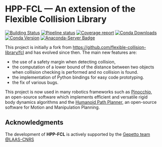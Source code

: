 HPP-FCL — An extension of the Flexible Collision Library
=======

[![Building Status](https://travis-ci.org/humanoid-path-planner/hpp-fcl.svg?branch=master)](https://travis-ci.org/humanoid-path-planner/hpp-fcl)
[![Pipeline status](https://gepgitlab.laas.fr/humanoid-path-planner/hpp-fcl/badges/master/pipeline.svg)](https://gepgitlab.laas.fr/humanoid-path-planner/hpp-fcl/commits/master)
[![Coverage report](https://gepgitlab.laas.fr/humanoid-path-planner/hpp-fcl/badges/master/coverage.svg?job=doc-coverage)](http://projects.laas.fr/gepetto/doc/humanoid-path-planner/hpp-fcl/master/coverage/)
<a href="https://anaconda.org/conda-forge/hpp-fcl"><img src="https://img.shields.io/conda/dn/conda-forge/hpp-fcl.svg" alt="Conda Downloads"/></a>
<a href="https://anaconda.org/conda-forge/hpp-fcl"><img src="https://img.shields.io/conda/vn/conda-forge/hpp-fcl.svg" alt="Conda Version"/></a>
<a href="https://conda.anaconda.org/conda-forge"><img src="https://anaconda.org/conda-forge/hpp-fcl/badges/installer/conda.svg" alt="Anaconda-Server Badge"/></a>

This project is initially a fork from https://github.com/flexible-collision-library/fcl and has evolved since then.
The main new features are:
- the use of a safety margin when detecting collision,
- the computation of a lower bound of the distance between two objects when collision checking is performed and no collision is found.
- the implementation of Python bindings for easy code prototyping.
- the fix of various bugs.

This project is now used in many robotics frameworks such as [Pinocchio](https://github.com/stack-of-tasks/pinocchio), an open-source software which implements efficient and versatile rigid body dynamics algorithms and the [Humanoid Path Planner](https://humanoid-path-planner.github.io/hpp-doc), an open-source software for Motion and Manipulation Planning.

## Acknowledgments

The development of **HPP-FCL** is actively supported by the [Gepetto team](http://projects.laas.fr/gepetto/) [@LAAS-CNRS](http://www.laas.fr)
